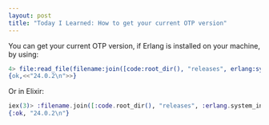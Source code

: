 ```yaml
---
layout: post
title: "Today I Learned: How to get your current OTP version"
---
```


You can get your current OTP version, if Erlang is installed on your machine, by using:

```Erlang
4> file:read_file(filename:join([code:root_dir(), "releases", erlang:system_info(otp_release), "OTP_VERSION"])).
{ok,<<"24.0.2\n">>}
```

Or in Elixir:

```Elixir
iex(3)> :filename.join([:code.root_dir(), "releases", :erlang.system_info(:otp_release), "OTP_VERSION"])  |> File.read
{:ok, "24.0.2\n"}
```